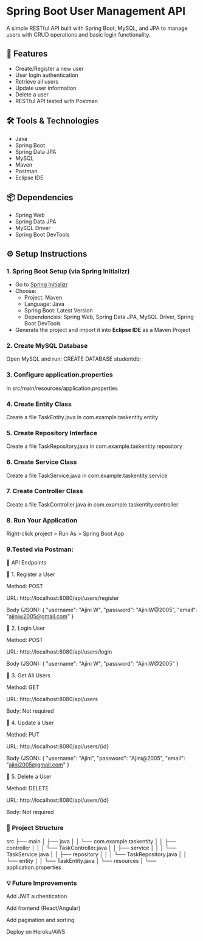 # Spring Boot User Management API

A simple RESTful API built with Spring Boot, MySQL, and JPA to manage users with CRUD operations and basic login functionality.

## 🚀 Features

- Create/Register a new user
- User login authentication
- Retrieve all users
- Update user information
- Delete a user
- RESTful API tested with Postman

## 🛠️ Tools & Technologies

- Java
- Spring Boot
- Spring Data JPA
- MySQL
- Maven
- Postman
- Eclipse IDE

## 📦 Dependencies

- Spring Web
- Spring Data JPA
- MySQL Driver
- Spring Boot DevTools

## ⚙️ Setup Instructions

### 1. Spring Boot Setup (via Spring Initializr)

- Go to [Spring Initializr](https://start.spring.io/)
- Choose:
  - Project: Maven
  - Language: Java
  - Spring Boot: Latest Version
  - Dependencies: Spring Web, Spring Data JPA, MySQL Driver, Spring Boot DevTools
- Generate the project and import it into **Eclipse IDE** as a Maven Project

### 2. Create MySQL Database

Open MySQL and run:
CREATE DATABASE studentdb;

### 3. Configure application.properties
In src/main/resources/application.properties

### 4. Create Entity Class
Create a file TaskEntity.java in com.example.taskentity.entity

### 5. Create Repository Interface
Create a file TaskRepository.java in com.example.taskentity.repository

### 6. Create Service Class
Create a file TaskService.java in com.example.taskentity.service

### 7. Create Controller Class
Create a file TaskController.java in com.example.taskentity.controller

### 8. Run Your Application
Right-click project > Run As > Spring Boot App

### 9.Tested via Postman:

📮 API Endpoints

🔹 1. Register a User

Method: POST

URL: http://localhost:8080/api/users/register

Body (JSON):
{
  "username": "Ajini W",
  "password": "AjiniW@2005",
  "email": "ajiniw2005@gmail.com"
}

🔹 2. Login User

Method: POST

URL: http://localhost:8080/api/users/login

Body (JSON):
{
  "username": "Ajini W",
  "password": "AjiniW@2005"
}

🔹 3. Get All Users

Method: GET

URL: http://localhost:8080/api/users

Body: Not required

🔹 4. Update a User

Method: PUT

URL: http://localhost:8080/api/users/{id}

Body (JSON):
{
  "username": "Ajini",
  "password": "Ajini@2005",
  "email": "ajini2005@gmail.com"
}

🔹 5. Delete a User

Method: DELETE

URL: http://localhost:8080/api/users/{id}

Body: Not required	


### 📂 Project Structure

src
├── main
│   ├── java
│   │   └── com.example.taskentity
│   │       ├── controller
│   │       │   └── TaskController.java
│   │       ├── service
│   │       │   └── TaskService.java
│   │       ├── repository
│   │       │   └── TaskRepository.java
│   │       └── entity
│   │           └── TaskEntity.java
│   └── resources
│       └── application.properties

### 💡 Future Improvements

Add JWT authentication

Add frontend (React/Angular)

Add pagination and sorting

Deploy on Heroku/AWS

